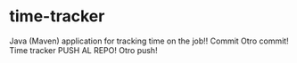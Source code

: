 # time-tracker
Java (Maven) application for tracking time on the job!!
Commit 
Otro commit!
Time tracker
PUSH AL REPO!
Otro push!
